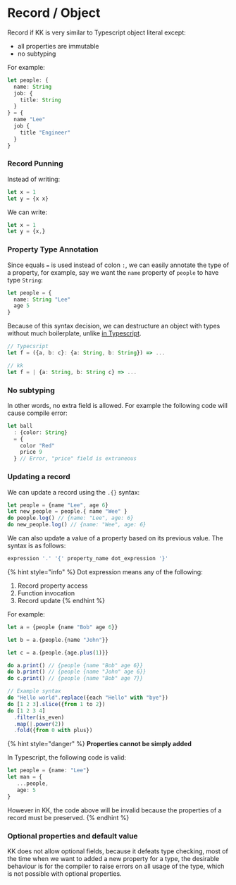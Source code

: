 # Record / Object

Record if KK is very similar to Typescript object literal except:

* all properties are immutable
* no subtyping

For example:

```typescript
let people: {
  name: String
  job: {
    title: String
  }
} = {
  name "Lee"
  job {
    title "Engineer"
  }
}
```

### Record Punning

Instead of writing:

```typescript
let x = 1
let y = {x x}
```

We can write:

```typescript
let x = 1
let y = {x,}
```

### Property Type Annotation

Since equals `=`  is used instead of colon `:`, we can easily annotate the type of a property, for example, say we want the `name` property of `people` to have type `String`:

```typescript
let people = {
  name: String "Lee"
  age 5
}
```

Because of this syntax decision, we can destructure an object with types without much boilerplate, unlike [in Typescript](https://github.com/microsoft/TypeScript/issues/29526).

```typescript
// Typecsript
let f = ({a, b: c}: {a: String, b: String}) => ...

// kk
let f = | {a: String, b: String c} => ...
```

### No subtyping

In other words, no extra field is allowed. For example the following code will cause compile error:

```typescript
let ball 
  : {color: String} 
  = {
    color "Red"
    price 9
  } // Error, "price" field is extraneous 
```

### Updating a record

We can update a record using the `.{}` syntax:

```typescript
let people = {name "Lee", age 6}
let new_people = people.{ name "Wee" }
do people.log() // {name: "Lee", age: 6}
do new_people.log() // {name: "Wee", age: 6}
```

We can also update a value of a property based on its previous value. The syntax is as follows:

```c
expression '.' '{' property_name dot_expression '}'
```

{% hint style="info" %}
Dot expression means any of the following:

1. Record property access
2. Function invocation
3. Record update
{% endhint %}

For example:

```typescript
let a = {people {name "Bob" age 6}}

let b = a.{people.{name "John"}}

let c = a.{people.{age.plus(1)}}

do a.print() // {people {name "Bob" age 6}}
do b.print() // {people {name "John" age 6}}
do c.print() // {people {name "Bob" age 7}}
```

```typescript
// Example syntax
do "Hello world".replace({each "Hello" with "bye"})
do [1 2 3].slice({from 1 to 2})
do [1 2 3 4]
  .filter(is_even)
  .map(|.power(2))
  .fold({from 0 with plus})
```

{% hint style="danger" %}
**Properties cannot be simply added**

In Typescript, the following code is valid:

```typescript
let people = {name: "Lee"}
let man = {
   ...people,
   age: 5
}
```

However in KK, the code above will be invalid because the properties of a record must be preserved.
{% endhint %}



### Optional properties and default value

KK does not allow optional fields, because it defeats type checking, most of the time when we want to added a new property for a type, the desirable behaviour is for the compiler to raise errors on all usage of the type, which is not possible with optional properties.




